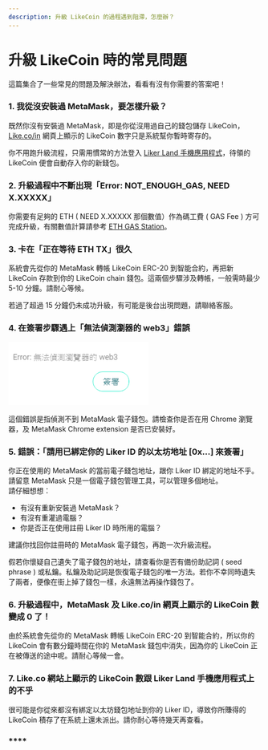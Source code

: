 ```yaml
---
description: 升級 LikeCoin 的過程遇到阻滯，怎麼辦？
---
```


# 升級 LikeCoin 時的常見問題

這篇集合了一些常見的問題及解決辦法，看看有沒有你需要的答案吧！

### **1. 我從沒安裝過 MetaMask，要怎樣升級？**

既然你沒有安裝過 MetaMask，即是你從沒用過自己的錢包儲存 LikeCoin， [Like.co/in](http://like.co/in) 網頁上顯示的 LikeCoin 數字只是系統幫你暫時寄存的。

你不用跑升級流程，只需用慣常的方法登入 [Liker Land 手機應用程式](https://liker.land/getapp)，待領的 LikeCoin 便會自動存入你的新錢包。

### 2. 升級過程中不斷出現「Error: NOT\_ENOUGH\_GAS, NEED X.XXXXX」

你需要有足夠的 ETH \( NEED X.XXXXX 那個數值）作為碼工費 \( GAS Fee \) 方可完成升級，有關數值計算請參考 [ETH GAS Station](https://ethgasstation.info/)。 

### **3. 卡在「正在等待 ETH TX」很久**

系統會先從你的 MetaMask 轉帳 LikeCoin ERC-20 到智能合約，再把新 LikeCoin 存款到你的 LikeCoin chain 錢包。這兩個步驟涉及轉帳，一般需時最少 5-10 分鐘。請耐心等候。

若過了超過 15 分鐘仍未成功升級，有可能是後台出現問題，請聯絡客服。

### **4. 在簽署步驟遇上「無法偵測瀏器的 web3」錯誤**

![](../../../.gitbook/assets/likecoin-migration-faq.png)

這個錯誤是指偵測不到 MetaMask 電子錢包。請檢查你是否在用 Chrome 瀏覽器，及 MetaMask Chrome extension 是否已安裝好。

### **5. 錯誤：「請用已綁定你的 Liker ID 的以太坊地址 \[0x...\] 來簽署」**

你正在使用的 MetaMask 的當前電子錢包地址，跟你 Liker ID 綁定的地址不乎。請留意 MetaMask 只是一個電子錢包管理工具，可以管理多個地址。  
請仔細想想：

* 有沒有重新安裝過 MetaMask？
* 有沒有重灌過電腦？
* 你是否正在使用註冊 Liker ID 時所用的電腦？

建議你找回你註冊時的 MetaMask 電子錢包，再跑一次升級流程。

假若你懷疑自己遺失了電子錢包的地址，請查看你是否有備份助記詞 \( seed phrase \) 或私鑰。私鑰及助記詞是恢復電子錢包的唯一方法。若你不幸同時遺失了兩者，便像在街上掉了錢包一樣，永遠無法再操作錢包了。

### **6. 升級過程中，MetaMask 及 Like.co/in 網頁上顯示的 LikeCoin 數變成 0 了！**

由於系統會先從你的 MetaMask 轉帳 LikeCoin ERC-20 到智能合約，所以你的 LikeCoin 會有數分鐘時間在你的 MetaMask 錢包中消失，因為你的 LikeCoin 正在被傳送的途中呢。請耐心等候一會。

### **7. Like.co 網站上顯示的 LikeCoin 數跟 Liker Land 手機應用程式上的不乎**

很可能是你從來都沒有綁定以太坊錢包地址到你的 Liker ID，導致你所賺得的 LikeCoin 積存了在系統上還未派出。請你耐心等待幾天再查看。

### \*\*\*\*

### 

